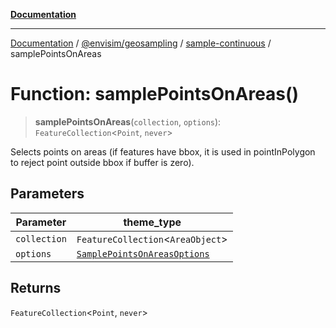 [**Documentation**](../../../../README.md)

---

[Documentation](../../../../README.md) / [@envisim/geosampling](../../README.md) / [sample-continuous](../README.md) / samplePointsOnAreas

# Function: samplePointsOnAreas()

> **samplePointsOnAreas**(`collection`, `options`): `FeatureCollection`\<`Point`, `never`\>

Selects points on areas (if features have bbox, it is used in pointInPolygon
to reject point outside bbox if buffer is zero).

## Parameters

| Parameter    | theme_type                                                                  |
| ------------ | --------------------------------------------------------------------------- |
| `collection` | `FeatureCollection`\<`AreaObject`\>                                         |
| `options`    | [`SamplePointsOnAreasOptions`](../interfaces/SamplePointsOnAreasOptions.md) |

## Returns

`FeatureCollection`\<`Point`, `never`\>
